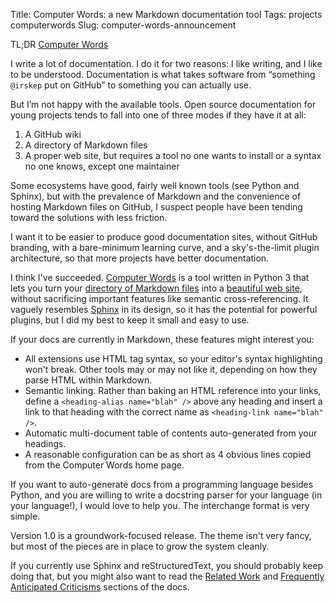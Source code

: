 Title: Computer Words: a new Markdown documentation tool
Tags: projects computerwords
Slug: computer-words-announcement

TL;DR [Computer Words](https://steveasleep.com/computerwords)

I write a lot of documentation. I do it for two reasons: I like writing, and I
like to be understood. Documentation is what takes software from “something
`@irskep` put on GitHub” to something you can actually use.

But I’m not happy with the available tools. Open source documentation for young
projects tends to fall into one of three modes if they have it at all:

1. A GitHub wiki
2. A directory of Markdown files
3. A proper web site, but requires a tool no one wants to install or a syntax
   no one knows, except one maintainer

Some ecosystems have good, fairly well known tools (see Python and Sphinx), but
with the prevalence of Markdown and the convenience of hosting Markdown files
on GitHub, I suspect people have been tending toward the solutions with less
friction.

I want it to be easier to produce good documentation sites, without GitHub
branding, with a bare-minimum learning curve, and a sky's-the-limit plugin
architecture, so that more projects have better documentation.

I think I've succeeded. [Computer Words](https://steveasleep.com/computerwords)
is a tool written in Python 3 that lets you turn your [directory of Markdown
files](https://github.com/irskep/computerwords/tree/master/docs) into a
[beautiful web site](https://steveasleep.com/computerwords), without
sacrificing important features like semantic cross-referencing.
It vaguely resembles [Sphinx](http://www.sphinx-doc.org/en/stable/) in its
design, so it has the potential for powerful plugins, but I did my best to
keep it small and easy to use.

If your docs are currently in Markdown, these features might interest you:

* All extensions use HTML tag syntax, so your editor's syntax highlighting
  won't break. Other tools may or may not like it, depending on how they parse HTML within Markdown.
* Semantic linking. Rather than baking an HTML reference into your links,
  define a `<heading-alias name="blah" />` above any heading and insert a link
  to that heading with the correct name as `<heading-link name="blah" />`.
* Automatic multi-document table of contents auto-generated from your headings.
* A reasonable configuration can be as short as 4 obvious lines copied from the
  Computer Words home page.

If you want to auto-generate docs from a programming language besides Python,
and you are willing to write a docstring parser for your language (in your
language!), I would love to help you. The interchange format is very simple.

Version 1.0 is a groundwork-focused release. The theme isn't very fancy, but
most of the pieces are in place to grow the system cleanly.

If you currently use Sphinx and reStructuredText, you should probably keep
doing that, but you might also want to read the [Related
Work](https://steveasleep.com/computerwords/related_work.html) and [Frequently
Anticipated Criticisms](https://steveasleep.com/computerwords/faq.html) sections
of the docs.
